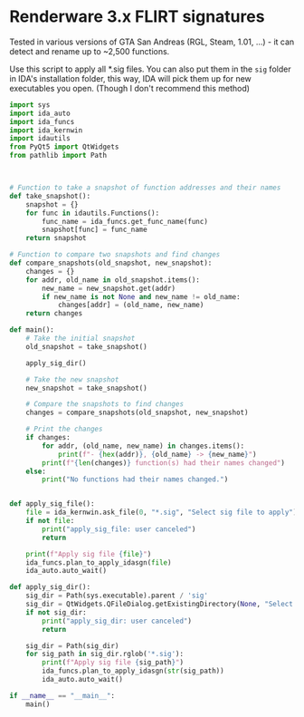 # Renderware 3.x FLIRT signatures

Tested in various versions of GTA San Andreas (RGL, Steam, 1.01, ...) - it can detect and rename up to ~2,500 functions.

Use this script to apply all *.sig files. You can also put them in the `sig` folder in IDA's installation folder, this way, IDA will pick them up for new executables you open. (Though I don't recommend this method)

```py
import sys
import ida_auto
import ida_funcs
import ida_kernwin
import idautils
from PyQt5 import QtWidgets
from pathlib import Path



# Function to take a snapshot of function addresses and their names
def take_snapshot():
    snapshot = {}
    for func in idautils.Functions():
        func_name = ida_funcs.get_func_name(func)
        snapshot[func] = func_name
    return snapshot

# Function to compare two snapshots and find changes
def compare_snapshots(old_snapshot, new_snapshot):
    changes = {}
    for addr, old_name in old_snapshot.items():
        new_name = new_snapshot.get(addr)
        if new_name is not None and new_name != old_name:
            changes[addr] = (old_name, new_name)
    return changes

def main():
    # Take the initial snapshot
    old_snapshot = take_snapshot()

    apply_sig_dir()

    # Take the new snapshot
    new_snapshot = take_snapshot()

    # Compare the snapshots to find changes
    changes = compare_snapshots(old_snapshot, new_snapshot)

    # Print the changes
    if changes:
        for addr, (old_name, new_name) in changes.items():
            print(f"- {hex(addr)}, {old_name} -> {new_name}")
        print(f"{len(changes)} function(s) had their names changed")
    else:
        print("No functions had their names changed.")


def apply_sig_file():
    file = ida_kernwin.ask_file(0, "*.sig", "Select sig file to apply")
    if not file:
        print("apply_sig_file: user canceled")
        return

    print(f"Apply sig file {file}")
    ida_funcs.plan_to_apply_idasgn(file)
    ida_auto.auto_wait()

def apply_sig_dir():
    sig_dir = Path(sys.executable).parent / 'sig'
    sig_dir = QtWidgets.QFileDialog.getExistingDirectory(None, "Select Your Signatures Directory", str(sig_dir))
    if not sig_dir:
        print("apply_sig_dir: user canceled")
        return

    sig_dir = Path(sig_dir)
    for sig_path in sig_dir.rglob('*.sig'):
        print(f"Apply sig file {sig_path}")
        ida_funcs.plan_to_apply_idasgn(str(sig_path))
        ida_auto.auto_wait()

if __name__ == "__main__":
    main()

```
